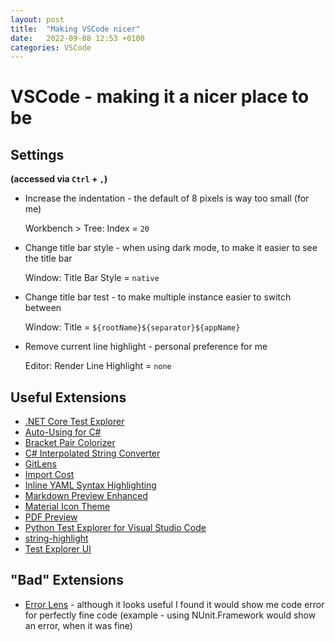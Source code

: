 ```yaml
---
layout: post
title:  "Making VSCode nicer"
date:   2022-09-08 12:53 +0100
categories: VSCode
---
```


# VSCode - making it a nicer place to be

## Settings
**(accessed via `Ctrl` + `,`)**
- Increase the indentation - the default of 8 pixels is way too small (for me)
  
  Workbench > Tree: Index = `20`

- Change title bar style - when using dark mode, to make it easier to see the title bar

  Window: Title Bar Style = `native`

- Change title bar test - to make multiple instance easier to switch between

  Window: Title = `${rootName}${separator}${appName}`

- Remove current line highlight - personal preference for me

  Editor: Render Line Highlight = `none`

## Useful Extensions
- [.NET Core Test Explorer](https://marketplace.visualstudio.com/items?itemName=formulahendry.dotnet-test-explorer)
- [Auto-Using for C#](https://marketplace.visualstudio.com/items?itemName=Fudge.auto-using)
- [Bracket Pair Colorizer](https://marketplace.visualstudio.com/items?itemName=CoenraadS.bracket-pair-colorizer)
- [C# Interpolated String Converter](https://marketplace.visualstudio.com/items?itemName=corylulu.csharp-interpolated-string-converter)
- [GitLens](https://marketplace.visualstudio.com/items?itemName=eamodio.gitlens)
- [Import Cost](https://marketplace.visualstudio.com/items?itemName=wix.vscode-import-cost)
- [Inline YAML Syntax Highlighting](https://marketplace.visualstudio.com/items?itemName=monotykamary.inline-yaml)
- [Markdown Preview Enhanced](https://marketplace.visualstudio.com/items?itemName=monotykamary.inline-yaml)
- [Material Icon Theme](https://marketplace.visualstudio.com/items?itemName=PKief.material-icon-theme)
- [PDF Preview](https://marketplace.visualstudio.com/items?itemName=analytic-signal.preview-pdf)
- [Python Test Explorer for Visual Studio Code](https://marketplace.visualstudio.com/items?itemName=LittleFoxTeam.vscode-python-test-adapter)
- [string-highlight](https://marketplace.visualstudio.com/items?itemName=Jenkey2011.string-highlight)
- [Test Explorer UI](https://marketplace.visualstudio.com/items?itemName=hbenl.vscode-test-explorer)

## "Bad" Extensions
- [Error Lens](https://marketplace.visualstudio.com/items?itemName=usernamehw.errorlens) - although it looks useful I found it would show me code error for perfectly fine code (example - using NUnit.Framework would show an error, when it was fine)